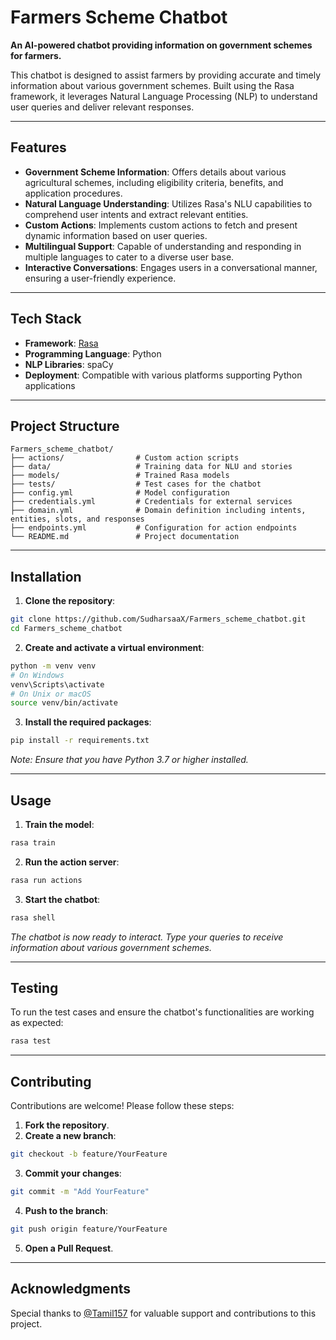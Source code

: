 # Farmers Scheme Chatbot

**An AI-powered chatbot providing information on government schemes for farmers.**

This chatbot is designed to assist farmers by providing accurate and timely information about various government schemes. Built using the Rasa framework, it leverages Natural Language Processing (NLP) to understand user queries and deliver relevant responses.

---

## Features

- **Government Scheme Information**: Offers details about various agricultural schemes, including eligibility criteria, benefits, and application procedures.
- **Natural Language Understanding**: Utilizes Rasa's NLU capabilities to comprehend user intents and extract relevant entities.
- **Custom Actions**: Implements custom actions to fetch and present dynamic information based on user queries.
- **Multilingual Support**: Capable of understanding and responding in multiple languages to cater to a diverse user base.
- **Interactive Conversations**: Engages users in a conversational manner, ensuring a user-friendly experience.

---

## Tech Stack

- **Framework**: [Rasa](https://rasa.com/)
- **Programming Language**: Python
- **NLP Libraries**: spaCy
- **Deployment**: Compatible with various platforms supporting Python applications

---

## Project Structure

```
Farmers_scheme_chatbot/
├── actions/                # Custom action scripts
├── data/                   # Training data for NLU and stories
├── models/                 # Trained Rasa models
├── tests/                  # Test cases for the chatbot
├── config.yml              # Model configuration
├── credentials.yml         # Credentials for external services
├── domain.yml              # Domain definition including intents, entities, slots, and responses
├── endpoints.yml           # Configuration for action endpoints
└── README.md               # Project documentation
```

---

## Installation

1. **Clone the repository**:

```bash
git clone https://github.com/SudharsaaX/Farmers_scheme_chatbot.git
cd Farmers_scheme_chatbot
```

2. **Create and activate a virtual environment**:

```bash
python -m venv venv
# On Windows
venv\Scripts\activate
# On Unix or macOS
source venv/bin/activate
```

3. **Install the required packages**:

```bash
pip install -r requirements.txt
```

*Note: Ensure that you have Python 3.7 or higher installed.*

---

## Usage

1. **Train the model**:

```bash
rasa train
```

2. **Run the action server**:

```bash
rasa run actions
```

3. **Start the chatbot**:

```bash
rasa shell
```

*The chatbot is now ready to interact. Type your queries to receive information about various government schemes.*

---

## Testing

To run the test cases and ensure the chatbot's functionalities are working as expected:

```bash
rasa test
```

---

## Contributing

Contributions are welcome! Please follow these steps:

1. **Fork the repository**.
2. **Create a new branch**:

```bash
git checkout -b feature/YourFeature
```

3. **Commit your changes**:

```bash
git commit -m "Add YourFeature"
```

4. **Push to the branch**:

```bash
git push origin feature/YourFeature
```

5. **Open a Pull Request**.

---

## Acknowledgments

Special thanks to [@Tamil157](https://github.com/Tamil157) for valuable support and contributions to this project.
